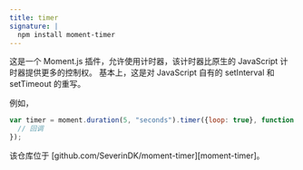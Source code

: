 ```yaml
---
title: timer
signature: |
  npm install moment-timer
---
```



这是一个 Moment.js 插件，允许使用计时器，该计时器比原生的 JavaScript 计时器提供更多的控制权。 
基本上，这是对 JavaScript 自有的 setInterval 和 setTimeout 的重写。

例如，

```javascript
var timer = moment.duration(5, "seconds").timer({loop: true}, function() {
  // 回调
});
```

该仓库位于 [github.com/SeverinDK/moment-timer][moment-timer]。
